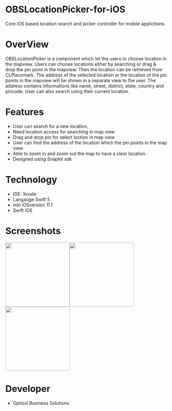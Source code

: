 # OBSLocationPicker-for-iOS

Core iOS based location search and picker controller for mobile applictions.


# OverView
   OBSLocationPicker is a component which let the users to choose location in the mapview. Users can choose locations either by searching or drag & drop the pin point in the mapview. Then the location can be retrieved from CLPlacemark. The address of the selected location or the location of the pin points in the mapview will be shown in a separate view to the user. The address contains informations like name, street, district, state, country and pincode. User can also search using their current location.
   
  
# Features
 - User can search for a new location.
 - Need location access for searching in map view
 - Drag and drop pin for select loction in map view
 - User can find the address of the location which the pin points in the map view.
 - Able to zoom in and zoom out the map to have a clear location.
 - Designed using Snapkit sdk


# Technology
 - IDE: Xcode
 - Langauge Swift 5
 - min iOSversion 11.1
 - Swift iOS
 

# Screenshots

<img src="https://github.com/jaiobs/OBSLocationPicker-for-iOS/blob/master/OBSLocationSearch-for-iOS/ScreenShots/screen1.png" width="200"><img src="https://github.com/jaiobs/OBSLocationPicker-for-iOS/blob/master/OBSLocationSearch-for-iOS/ScreenShots/screen2.png" width="200"><img src="https://github.com/jaiobs/OBSLocationPicker-for-iOS/blob/master/OBSLocationSearch-for-iOS/ScreenShots/locationpickersample.gif" width="200">


# Developer
- Optisol Business Solutions


